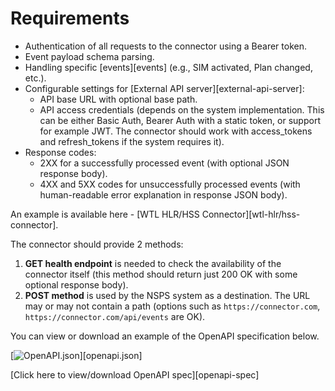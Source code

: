 # Requirements

- Authentication of all requests to the connector using a Bearer token.
- Event payload schema parsing.
- Handling specific [events][events] (e.g., SIM activated, Plan changed, etc.).
- Configurable settings for [External API server][external-api-server]:
    - API base URL with optional base path.
    - API access credentials (depends on the system implementation. This can be either Basic Auth, Bearer Auth with a static token, or support for example JWT. The connector should work with access_tokens and refresh_tokens if the system requires it).
- Response codes:
    - 2XX for a successfully processed event (with optional JSON response body).
    - 4XX and 5XX codes for unsuccessfully processed events (with human-readable error explanation in response JSON body).

An example is available here - [WTL HLR/HSS Connector][wtl-hlr/hss-connector].

The connector should provide 2 methods:

1. **GET health endpoint** is needed to check the availability of the connector itself (this method should return just 200 OK with some optional response body).
2. **POST method** is used by the NSPS system as a destination. The URL may or may not contain a path (options such as `https://connector.com`, `https://connector.com/api/events` are OK).

You can view or download an example of the OpenAPI specification below.

[![OpenAPI.json](../assets/images/placeholder-small-file.png)][openapi.json]

[Click here to view/download OpenAPI spec][openapi-spec]

<!-- <details>
  <summary>Click here to expand OpenAPI spec ...</summary>

```json
{% include_relative assets/OpenAPI.json %}
```
</details>  -->
